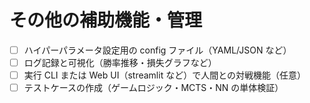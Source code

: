 # その他の補助機能・管理

- [ ] ハイパーパラメータ設定用の config ファイル（YAML/JSON など）
- [ ] ログ記録と可視化（勝率推移・損失グラフなど）
- [ ] 実行 CLI または Web UI（streamlit など）で人間との対戦機能（任意）
- [ ] テストケースの作成（ゲームロジック・MCTS・NN の単体検証）
